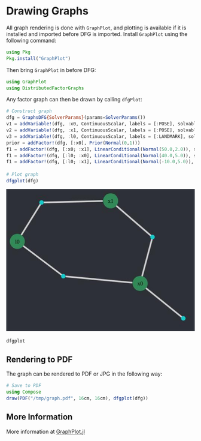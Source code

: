 # Drawing Graphs

All graph rendering is done with `GraphPlot`, and plotting is available if it is installed and imported before DFG is imported. Install `GraphPlot` using the following command:

```julia
using Pkg
Pkg.install("GraphPlot")
```

Then bring `GraphPlot` in before DFG:

```julia
using GraphPlot
using DistributedFactorGraphs
```

Any factor graph can then be drawn by calling `dfgPlot`:

```julia
# Construct graph
dfg = GraphsDFG{SolverParams}(params=SolverParams())
v1 = addVariable!(dfg, :x0, ContinuousScalar, labels = [:POSE], solvable=1)
v2 = addVariable!(dfg, :x1, ContinuousScalar, labels = [:POSE], solvable=1)
v3 = addVariable!(dfg, :l0, ContinuousScalar, labels = [:LANDMARK], solvable=1)
prior = addFactor!(dfg, [:x0], Prior(Normal(0,1)))
f1 = addFactor!(dfg, [:x0; :x1], LinearConditional(Normal(50.0,2.0)), solvable=1)
f1 = addFactor!(dfg, [:l0; :x0], LinearConditional(Normal(40.0,5.0)), solvable=1)
f1 = addFactor!(dfg, [:l0; :x1], LinearConditional(Normal(-10.0,5.0)), solvable=1)

# Plot graph
dfgplot(dfg)
```

![imgs/initialgraph.jpg](imgs/initialgraph.jpg)

```@docs
dfgplot
```

## Rendering to PDF

The graph can be rendered to PDF or JPG in the following way:

```julia
# Save to PDF
using Compose
draw(PDF("/tmp/graph.pdf", 16cm, 16cm), dfgplot(dfg))
```

## More Information

More information at [GraphPlot.jl](https://github.com/JuliaGraphs/GraphPlot.jl)
